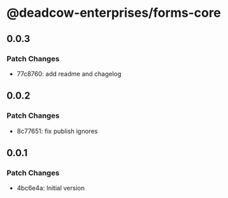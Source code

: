 # @deadcow-enterprises/forms-core

## 0.0.3

### Patch Changes

- 77c8760: add readme and chagelog

## 0.0.2

### Patch Changes

- 8c77651: fix publish ignores

## 0.0.1

### Patch Changes

- 4bc6e4a: Initial version
